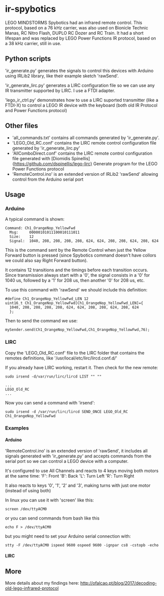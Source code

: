 # ir-spybotics

LEGO MINDSTORMS Spybotics had an infrared remote control. This protocol, based on a 76 kHz carrier, was also used on Bionicle Technic Manas, RC Nitro Flash, DUPLO RC Dozer and RC Train. It had a short lifespan and was replaced by LEGO Power Functions IR protocol, based on a 38 kHz carrier, still in use.

## Python scripts

'ir_generate.py' generates the signals to control this devices with Arduino using IRLib2 library, like their example sketch 'rawSend'.

'ir_generate_lirc.py' generates a LIRC configuration file so we can use any IR transmitter supported by LIRC. I use a FTDI adapter.

'lego_ir_ctrl.py' demonstrates how to use a LIRC suported transmitter (like a FTDI-X) to control a LEGO IR device with the keyboard (both old IR Protocol and Power Functions protocol)

## Other files

  + 'all_commands.txt' contains all commands generated by 'ir_generate.py'.
  + 'LEGO_Old_RC.conf' contains the LIRC remote control configuration file generated by 'ir_generate_lirc.py'
  + 'AllComboDirect.conf' contains the LIRC remote control configuration file generated with [Diomidis Spinellis]{https://github.com/dspinellis/lego-lirc} Generate program for the LEGO Power Functions protocol
  + 'RemoteControl.ino' is an extended version of IRLib2 'rawSend' allowing control from the Arduino serial port

  
  
## Usage

### Arduino

A typical command is shown:

```
Command: Ch1_OrangeNop_YellowFwd
  Msg:     00000101011100010111011
  Size:    12
  Signal:  1040, 208, 208, 208, 208, 624, 624, 208, 208, 624, 208, 624
  ```
  
This is the command sent by the Remote Control when just the Yellow Forward button is pressed (since Spybotics command doesn't have collors we could also say Right Forward button).

It contains 12 transitions and the timings before each transition occurs. Since transmission always start with a '0', the signal consists in a '0' for 1040 us, followed by a '1' for 208 us, then another '0' for 208 us, etc.

To use this command with 'rawSend' we should include this definition:

```
#define Ch1_OrangeNop_YellowFwd_LEN 12
uint16_t Ch1_OrangeNop_YellowFwd[Ch1_OrangeNop_YellowFwd_LEN]={
  1040, 208, 208, 208, 208, 624, 624, 208, 208, 624, 208, 624
  };
```

Then to send the command we use:

```
mySender.send(Ch1_OrangeNop_YellowFwd,Ch1_OrangeNop_YellowFwd,76);
```

### LIRC

Copy the 'LEGO_Old_RC.conf' file to the LIRC folder that contains the remotes definitions, like '/usr/local/etc/lirc/lircd.conf.d/'

If you already have LIRC working, restart it. Then check for the new remote:

```
sudo irsend -d/var/run/lirc/lircd LIST "" ""

...
LEGO_Old_RC
...
```

Now you can send a command with 'irsend':

```
sudo irsend -d /var/run/lirc/lircd SEND_ONCE LEGO_Old_RC Ch1_OrangeNop_YellowFwd
```


### Examples

#### Arduino

'RemoteControl.ino' is an extended version of 'rawSend', it includes all signals generated with 'ir_generate.py' and accepts commands from the serial port so we can control a LEGO device with a computer.

It's configured to use All Channels and reacts to 4 keys moving both motors at the same time:
    'F': Front
    'B': Back
    'L': Turn Left
    'R': Turn Right
    
It also reacts to keys '0', '1', '2' and '3', making turns with just one motor (instead of using both)

In linux you can use it with 'screen' like this:
```
screen /dev/ttyACM0
```
or you can send commands from bash like this
```
echo F > /dev/ttyACM0
```
but you might need to set your Arduino serial connection with:
```
stty -F /dev/ttyACM0 ispeed 9600 ospeed 9600 -ignpar cs8 -cstopb -echo
```

#### LIRC


## More

More details about my findings here:
http://ofalcao.pt/blog/2017/decoding-old-lego-infrared-protocol


